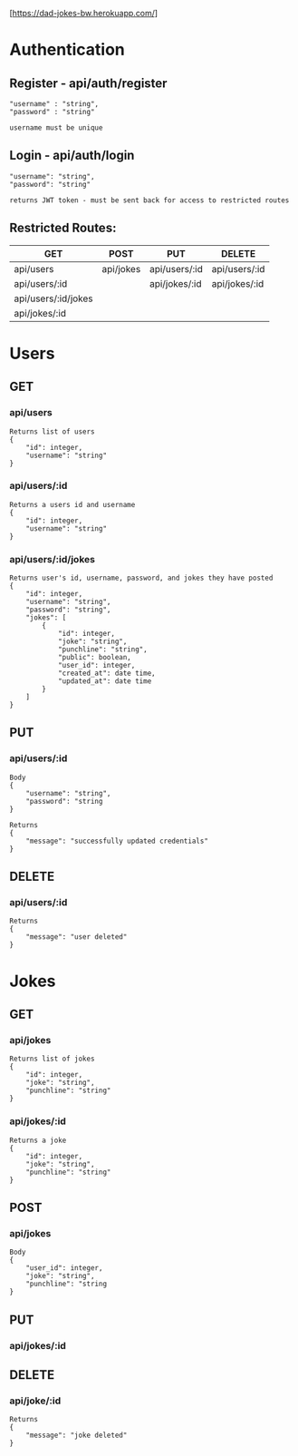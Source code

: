 [https://dad-jokes-bw.herokuapp.com/]

# Authentication

## Register - api/auth/register

    "username" : "string",
    "password" : "string"

    username must be unique

## Login - api/auth/login

    "username": "string",
    "password": "string"

    returns JWT token - must be sent back for access to restricted routes

## Restricted Routes:

| GET                 | POST      | PUT           | DELETE        |
| ------------------- | --------- | ------------- | ------------- |
| api/users           | api/jokes | api/users/:id | api/users/:id |
| api/users/:id       |           | api/jokes/:id | api/jokes/:id |
| api/users/:id/jokes |           |               |
| api/jokes/:id       |           |               |

# Users

## GET

### api/users

    Returns list of users
    {
        "id": integer,
        "username": "string"
    }

### api/users/:id

    Returns a users id and username
    {
        "id": integer,
        "username": "string"
    }

### api/users/:id/jokes

    Returns user's id, username, password, and jokes they have posted
    {
        "id": integer,
        "username": "string",
        "password": "string",
        "jokes": [
            {
                "id": integer,
                "joke": "string",
                "punchline": "string",
                "public": boolean,
                "user_id": integer,
                "created_at": date time,
                "updated_at": date time
            }
        ]
    }

## PUT

### api/users/:id

    Body
    {
        "username": "string",
        "password": "string
    }

    Returns
    {
        "message": "successfully updated credentials"
    }

## DELETE

### api/users/:id

    Returns
    {
        "message": "user deleted"
    }

# Jokes

## GET

### api/jokes

    Returns list of jokes
    {
        "id": integer,
        "joke": "string",
        "punchline": "string"
    }

### api/jokes/:id

    Returns a joke
    {
        "id": integer,
        "joke": "string",
        "punchline": "string"
    }

## POST

### api/jokes

    Body
    {
        "user_id": integer,
        "joke": "string",
        "punchline": "string
    }

## PUT

### api/jokes/:id

## DELETE

### api/joke/:id

    Returns
    {
        "message": "joke deleted"
    }
